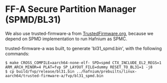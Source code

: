 # FF-A Secure Partition Manager (SPMD/BL31)

We also use trusted-firmware-a from [TrustedFirmware.org](https://git.trustedfirmware.org/TF-A/trusted-firmware-a.git/), because we depend on SPMD implementation to run Hafnium as SPMC.

trusted-firmware-a was built, to generate 'bl31_spmd.bin', with the following commands:

```
$ make CROSS_COMPILE=aarch64-none-elf- SPD=spmd CTX_INCLUDE_EL2_REGS=1 ARM_ARCH_MINOR=4 PLAT=fvp SP_LAYOUT_FILE=dummy RESET_TO_BL31=1 -j8
$ cp build/fvp/release/bl31.bin ../hafnium/prebuilts/linux-aarch64/trusted-firmware-a/fvp/bl31_spmd.bin
```

